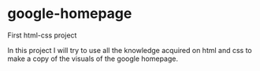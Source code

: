 # google-homepage
First html-css project

In this project I will try to use all the knowledge acquired on html and css to make a copy of the visuals of the google homepage.